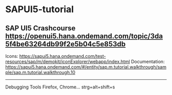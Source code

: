 # SAPUI5-tutorial
SAP UI5 Crashcourse
https://openui5.hana.ondemand.com/topic/3da5f4be63264db99f2e5b04c5e853db
-
Icons: https://sapui5.hana.ondemand.com/test-resources/sap/m/demokit/iconExplorer/webapp/index.html
Documentation: https://sapui5.hana.ondemand.com/#/entity/sap.m.tutorial.walkthrough/sample/sap.m.tutorial.walkthrough.10

---
Debugging Tools Firefox, Chrome...
strg+alt+shift+s
